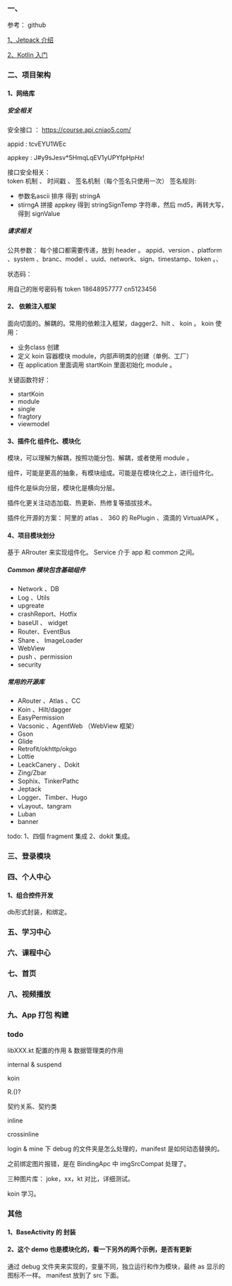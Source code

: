 ### 一、
参考： github

[1、Jetpack 介绍](./Jetpack.md)

[2、Kotlin 入门](./Kotlin.md)


### 二、项目架构
#### 1、网络库

##### 安全相关
安全接口 ： https://course.api.cniao5.com/

appid : tcvEYU1WEc

appkey : J#y9sJesv*5HmqLqEV1yUPYfpH$pHx$!


接口安全相关：     
token 机制 、 时间戳 、 签名机制（每个签名只使用一次）
签名规则:
+  参数名ascii 排序 得到 stringA
+  stirngA 拼接 appkey 得到 stringSignTemp 字符串，然后 md5，再转大写，得到 signValue


##### 请求相关
公共参数： 每个接口都需要传递，放到 header 。 
appid、version 、platform 、system 、branc、model 、uuid、network、sign、timestamp、token 。、

状态码：


 用自己的账号密码有 token
 18648957777
 cn5123456

#### 2、 依赖注入框架
面向切面的。解耦的。常用的依赖注入框架，dagger2、hilt 、 koin 。
koin 使用：
+ 业务class 创建
+ 定义 koin 容器模块 module，内部声明类的创建（单例、工厂）
+ 在 application 里面调用 startKoin 里面初始化 module 。


关键函数符好：
+ startKoin
+ module
+ single
+ fragtory
+ viewmodel



#### 3、插件化  组件化、模块化
模块，可以理解为解耦，按照功能分包、解耦，或者使用 module 。

组件，可能是更高的抽象，有模块组成。可能是在模块化之上，进行组件化。

组件化是纵向分层，模块化是横向分层。

插件化更关注动态加载、热更新、热修复等插拔技术。

插件化开源的方案： 阿里的 atlas 、 360 的  RePlugin 、滴滴的  VirtualAPK 。



#### 4、项目模块划分
基于 ARrouter  来实现组件化。
Service 介于 app 和 common 之间。

##### Common 模块包含基础组件
+ Network 、DB
+ Log 、Utils
+ upgreate
+ crashReport、Hotfix
+ baseUI 、 widget
+ Router、EventBus
+ Share 、 ImageLoader
+ WebView
+ push 、permission
+ security

##### 常用的开源库
+ ARouter 、Atlas 、CC
+ Koin 、Hilt/dagger
+ EasyPermission
+ Vacsonic 、AgentWeb （WebView 框架）
+ Gson
+ Glide
+ Retrofit/okhttp/okgo
+ Lottie
+ LeackCanery 、Dokit
+ Zing/Zbar
+ Sophix、TinkerPathc
+ Jeptack
+ Logger、Timber、Hugo
+ vLayout、tangram
+ Luban
+ banner


todo:
1、四個  fragment 集成
2、dokit 集成。



### 三、登录模块






### 四、个人中心
#### 1、组合控件开发
db形式封装，和绑定。








### 五、学习中心


### 六、课程中心


### 七、首页


### 八、视频播放


### 九、App 打包 构建



### todo
libXXX.kt 配置的作用 & 数据管理类的作用

internal  & suspend

koin


R.()?

契约关系、契约类

inline

crossinline



login & mine 下 debug 的文件夹是怎么处理的，manifest 是如何动态替换的。



之前绑定图片报错，是在 BindingApc 中 imgSrcCompat  处理了。



三种图片库：
joke，xx，kt 对比，详细测试。


koin 学习。




### 其他
#### 1、BaseActivity 的 封装




#### 2、这个 demo 也是模块化的，看一下另外的两个示例，是否有更新
通过 debug 文件夹来实现的，变量不同，独立运行和作为模块，最终 as 显示的图标不一样。
manifest 放到了 src 下面。





